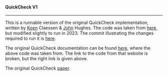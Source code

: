 #### QuickCheck V1
---

This is a runnable version of the original QuickCheck implementation, written by [Koen](https://www.cse.chalmers.se/~koen/) Claessen & [John](https://www.cse.chalmers.se/~rjmh/) Hughes. The code was taken from [here](https://www.cse.chalmers.se/~rjmh/QuickCheck/QuickCheck.hs), but modified slightly to run in 2023. The commit illustrating the changes required to run it is [here](https://github.com/Rewbert/quickcheck-v1/commit/392daabe04b0fffb3e10d5c2bbb68c5d6cff9fd8).

The original QuickCheck documentation can be found [here](https://www.cse.chalmers.se/~rjmh/QuickCheck/manual.html), where the above code was taken from. The link to the code from that website is broken, but the right link is given above.

The original QuickCheck [paper](https://dl.acm.org/doi/abs/10.1145/351240.351266).
